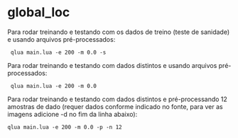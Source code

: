 # global_loc

Para rodar treinando e testando com os dados de treino (teste de sanidade) e usando arquivos pré-processados:
```
 qlua main.lua -e 200 -m 0.0 -s
```
 
Para rodar treinando e testando com dados distintos e usando arquivos pré-processados:
```
 qlua main.lua -e 200 -m 0.0
```
 
Para rodar treinando e testando com dados distintos e pré-processando 12 amostras de dado (requer dados conforme indicado no fonte, para ver as imagens adicione -d no fim da linha abaixo):
```
qlua main.lua -e 200 -m 0.0 -p -n 12
```
 